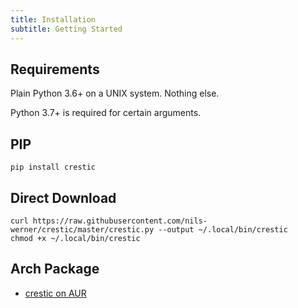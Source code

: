 ```yaml
---
title: Installation
subtitle: Getting Started
---
```


## Requirements

Plain Python 3.6+ on a UNIX system. Nothing else.

Python 3.7+ is required for certain arguments.

## PIP

```shell
pip install crestic
```

## Direct Download

```shell
curl https://raw.githubusercontent.com/nils-werner/crestic/master/crestic.py --output ~/.local/bin/crestic
chmod +x ~/.local/bin/crestic
```

## Arch Package

 - [crestic on AUR](https://aur.archlinux.org/packages/crestic)
